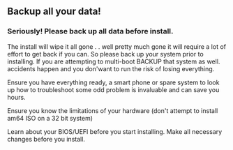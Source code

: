 ## Backup all your data!
### Seriously! Please back up all data before install. 

The install will wipe it all gone . . well pretty much gone it will require a lot of effort to get back if you can. So please back up your system prior to installing. If you are attempting to multi-boot BACKUP that system as well. accidents happen and you don'want to run the risk of losing everything.

Ensure you have everything ready, a smart phone or spare system to look up how to troubleshoot some odd problem is invaluable and can save you hours.

Ensure you know the limitations of your hardware (don't attempt to install am64 ISO on a 32 bit system)

Learn about your BIOS/UEFI before you start installing. Make all necessary changes before you install.


